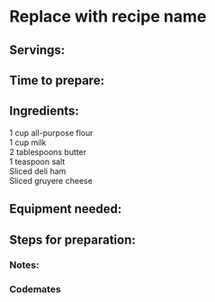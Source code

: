 # Replace with recipe name

## Servings: 

## Time to prepare: 

## Ingredients:
1 cup all-purpose flour  
1 cup milk  
2 tablespoons butter  
1 teaspoon salt  
Sliced deli ham  
Sliced gruyere cheese  

## Equipment needed:


## Steps for preparation:



### Notes:



### Codemates #
